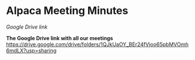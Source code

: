 # Alpaca Meeting Minutes #
*Google Drive link*

**The Google Drive link with all our meetings** 
    https://drive.google.com/drive/folders/1QJkUaOY_BEr24fVjoo65pbMVOmh6mdLX?usp=sharing



